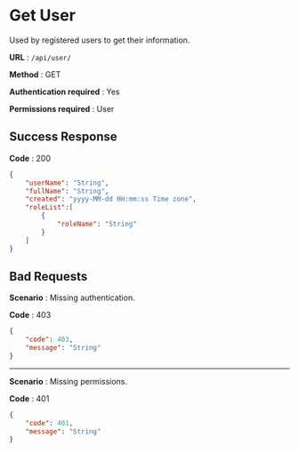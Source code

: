 # Get User

Used by registered users to get their information.

**URL** : `/api/user/`

**Method** : GET

**Authentication required** : Yes

**Permissions required** : User

## Success Response

**Code** : 200

```json
{
    "userName": "String",
    "fullName": "String",
    "created": "yyyy-MM-dd HH:mm:ss Time zone",
    "roleList":[
        {
            "roleName": "String"
        }
    ]
}
```

## Bad Requests

**Scenario** : Missing authentication.

**Code** : 403

```json
{
    "code": 403,
    "message": "String"
}
```

___

**Scenario** : Missing permissions.

**Code** : 401

```json
{
    "code": 401,
    "message": "String"
}
```

